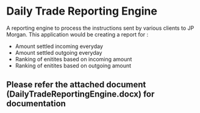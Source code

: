 # Daily Trade Reporting Engine
A reporting engine to process the instructions sent by various clients to JP Morgan. This application would be creating a report for :
* Amount settled incoming everyday
* Amount settled outgoing everyday
* Ranking of enitites based on incoming amount
* Ranking of enitites based on outgoing amount

## Please refer the attached document (DailyTradeReportingEngine.docx) for documentation
